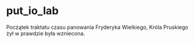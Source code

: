 # put_io_lab
Początek traktatu czasu panowania Fryderyka Wielkiego, Króla Pruskiego żył w prawdzie była wzniecona.
